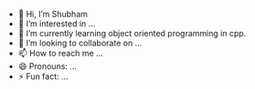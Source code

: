 - 👋 Hi, I’m Shubham 
- 👀 I’m interested in ...
- 🌱 I’m currently learning object oriented programming in cpp.
- 💞️ I’m looking to collaborate on ...
- 📫 How to reach me ...
- 😄 Pronouns: ...
- ⚡ Fun fact: ...

<!---
shubhamdeshmukh4555/shubhamdeshmukh4555 is a ✨ special ✨ repository because its `README.md` (this file) appears on your GitHub profile.
You can click the Preview link to take a look at your changes.
--->
